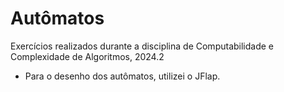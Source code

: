 # Autômatos 
 Exercícios realizados durante a disciplina de Computabilidade e Complexidade de Algoritmos, 2024.2

 - Para o desenho dos autômatos, utilizei o JFlap. 
